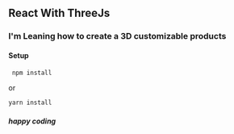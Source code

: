 ## React With ThreeJs
 ### I'm Leaning how to create a 3D customizable products

#### Setup
```sh
 npm install
 ```
  or
  ```sh 
  yarn install
  ```  


##### happy coding